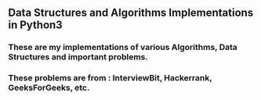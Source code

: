 ## Data Structures and Algorithms Implementations in Python3
### These are my implementations of various Algorithms, Data Structures and important problems.
### These problems are from : InterviewBit, Hackerrank, GeeksForGeeks, etc.
